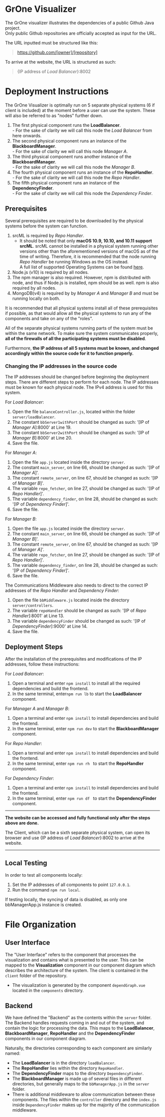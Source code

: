 # GrOne Visualizer

The GrOne visualizer illustrates the dependencies of a public Github Java project.  
Only public Github repositories are officially accepted as input for the URL.

The URL inputted must be structured like this:
  
> https://github.com/[owner]/[repository]

To arrive at the website, the URL is structured as such:
> {IP address of *Load Balancer*}:8002


# Deployment Instructions
The GrOne Visualizer is optimally run on 5 separate physical systems (6 if client is included) at the moment before a user can use the system. These will also be referred to as "nodes" further down.   
   1. The first physical component runs the __LoadBalancer__.  
     - For the sake of clarity we will call this node the *Load Balancer* from here onwards.
   2. The second physical component runs an instance of the __BlackboardManager__.  
     - For the sake of clarity we will call this node *Manager A*.
   3. The third physical component runs another instance of the __BlackboardManager__.  
     - For the sake of clarity we will call this node the *Manager B*.
   4. The fourth physical component runs an instance of the  __RepoHandler__.  
     - For the sake of clarity we will call this node the *Repo Handler*.
   5. The fifth physical component runs an instance of the __DependencyFinder__.  
     - For the sake of clarity we will call this node the *Dependency Finder*.

## Prerequisites
Several prerequisites are required to be downloaded by the physical systems before the system can function.

1. srcML is required by *Repo Handler*.
    - It should be noted that only __macOS 10.9, 10.10, and 10.11 support srcML__. srcML cannot be installed in a physical system running other versions other than the aforementioned versions of macOS as of the time of writing. Therefore, it is recommended that the node running *Repo Handler* be running Windows as the OS instead.  
    A full list of supported Operating Systems can be found [here](https://www.srcml.org/#download).
2. Node.js (v10) is required by all nodes.
3. The npm manager is also required. However, npm is distributed with node, and thus if Node.js is installed, npm should be as well. npm is also required by all nodes.
4. MongoDB(v4) is required by by *Manager A* and *Manager B* and must be running locally on both.

It is recommended that all physical systems install all of these prerequisites if possible, as that would allow all the physical systems to run any of the components and take on any of the "roles".

All of the separate physical systems running parts of the system must be within the same network. To make sure the system communicates properly, __all of the firewalls of all the participating systems must be disabled__.

Furthermore, __the IP address of all 5 systems must be known, and changed accordingly within the source code for it to function properly.__

### Changing the IP addresses in the source code
The IP addresses should be changed before beginning the deployment steps. 
There are different steps to perform for each node.
The IP addresses must be known for each physical node. The IPv4 address is used for this system.

For *Load Balancer*:
1. Open the file ```balanceController.js```, located within the folder ```server/loadBalancer```.
2. The constant ```bbServer1withPort``` should be changed as such: '[IP of *Manager A*]:8000' at Line 19. 
3. The constant ```bbServer2withPort``` should be changed as such: '[IP of *Manager B*]:8000' at Line 20.
4. Save the file.

For *Manager A*:
1. Open the file ```app.js``` located inside the directory ```server```.
2. The constant ```main_server```, on line 66, should be changed as such: '[IP of *Manager A*]'. 
3. The constant ```remote_server```, on line 67,  should be changed as such: '[IP of *Manager B*]'.
4. The variable ```repo_fetcher```, on line 27, should be changed as such: '[IP of *Repo Handler*]'.
5. The variable ```dependency_finder```, on line 28, should be changed as such: '[IP of *Dependency Finder*]'.
6. Save the file.

For *Manager B*:
1. Open the file ```app.js``` located inside the directory ```server```.
2. The constant ```main_server```, on line 66, should be changed as such: '[IP of *Manager B*]'. 
3. The constant ```remote_server```, on line 67,  should be changed as such: '[IP of *Manager A*]'.
4. The variable ```repo_fetcher```, on line 27, should be changed as such: '[IP of *Repo Handler*]'.
5. The variable ```dependency_finder```, on line 28, should be changed as such: '[IP of *Dependency Finder*]'.
4. Save the file.

The Communications Middleware also needs to direct to the correct IP addresses of the *Repo Handler* and *Dependency Finder*:
1. Open the file ```bbMiddleware.js``` located inside the directory ```server/controllers```.
2. The variable ```repoHandler``` should be changed as such: '[IP of *Repo Handler*]:8001' at Line 13. 
3. The variable ```dependencyFinder``` should be changed as such: '[IP of *DependencyFinder*]:9000' at Line 14.
4. Save the file.


## Deployment Steps
After the installation of the prerequisites and modifications of the IP addresses, follow these instructions:

For *Load Balancer*:
1. Open a terminal and enter ```npm install``` to install all the required dependencies and build the frontend.
2. In the same terminal, enter```npm run lb``` to start the __LoadBalancer__ component.

For *Manager A* and *Manager B*:
1. Open a terminal and enter ```npm install``` to install dependencies and build the frontend.
2. In the same terminal, enter ```npm run dev``` to start the __BlackboardManager__ component.

For *Repo Handler*:
1. Open a terminal and enter ```npm install``` to install dependencies and build the frontend.
2. In the same terminal, enter ```npm run rh ``` to start the __RepoHandler__ component.  

For *Dependency Finder*:
1. Open a terminal and enter ```npm install``` to install dependencies and build the frontend.
2. In the same terminal, enter ```npm run df ``` to start the __DependencyFinder__ component.  

***
**The website can be accessed and fully functional only after the steps above are done.**  

The Client, which can be a sixth separate physical system, can open its browser and use {IP address of *Load Balancer*}:8002 to arrive at the website.
___

## Local Testing

In order to test all components locally:
1. Set the IP addresses of all components to point ```127.0.0.1```.
2. Run the command ```npm run local```.

If testing locally, the syncing of data is disabled, as only one bbManagerApp.js instance is created.

# File Organization
## User Interface
The "User Interface" refers to the component that processes the visualization and contains what is presented to the user. This can be mapped to the __Visualization__ component in our component diagram which describes the architecture of the system.
The client is contained in the ```client``` folder of the repository.

+ The visualization is generated by the component ```dependGraph.vue``` located in the ```components``` directory.


## Backend
We have defined the "Backend" as the contents within the ```server``` folder. The Backend handles requests coming in and out of the system, and contain the logic for processing the data. This maps to the __LoadBalancer__, __BlackboardManager__, __RepoHandler__ and the __DependencyFinder__ components in our component diagram.

Naturally, the directories corresponding to each component are similarly named:
+ The __LoadBalancer__ is in the directory ```loadBalancer```.
+ The __RepoHandler__ lies within the directory ```RepoHandler```.
+ The __DependencyFinder__ maps to the directory ```DependencyFinder```.
+ The __BlackboardManager__ is made up of several files in different directories, but generally maps to the ```bbManagerApp.js``` in the ```server``` folder.
+ There is additional middleware to allow communication between these components. The files within the ```controller``` directory and the ```index.js``` inside ```DependencyFinder``` makes up for the majority of the communication middleware.




